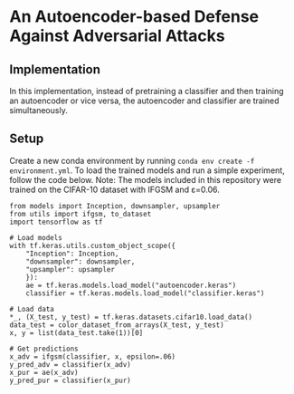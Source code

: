 # An Autoencoder-based Defense Against Adversarial Attacks

## Implementation
In this implementation, instead of pretraining a classifier and then training an autoencoder or vice versa, the autoencoder and classifier are trained simultaneously. 

## Setup
Create a new conda environment by running `conda env create -f environment.yml`. To load the trained models and run a simple experiment, follow the code below. Note: The models included in this repository were trained on the CIFAR-10 dataset with IFGSM and ε=0.06.
```
from models import Inception, downsampler, upsampler
from utils import ifgsm, to_dataset
import tensorflow as tf

# Load models
with tf.keras.utils.custom_object_scope({
    "Inception": Inception,
    "downsampler": downsampler,
    "upsampler": upsampler
    }):
    ae = tf.keras.models.load_model("autoencoder.keras")
    classifier = tf.keras.models.load_model("classifier.keras")

# Load data
*_, (X_test, y_test) = tf.keras.datasets.cifar10.load_data()
data_test = color_dataset_from_arrays(X_test, y_test)
x, y = list(data_test.take(1))[0]

# Get predictions
x_adv = ifgsm(classifier, x, epsilon=.06)
y_pred_adv = classifier(x_adv)
x_pur = ae(x_adv)
y_pred_pur = classifier(x_pur)
```